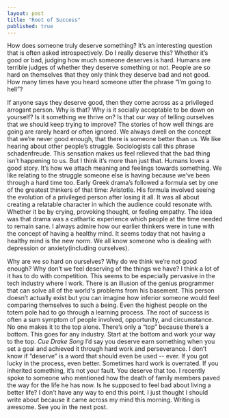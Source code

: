 ```yaml
---
layout: post
title: "Root of Success"
published: true
---
```


How does someone truly deserve something? It’s an interesting question that is often asked introspectively. Do I really deserve this? Whether it’s good or bad, judging how much someone deserves is hard. Humans are terrible judges of whether they deserve something or not. People are so hard on themselves that they only think they deserve bad and not good. How many times have you heard someone utter the phrase “I’m going to hell”? 

If anyone says they deserve good, then they come across as a privileged arrogant person. Why is that? Why is it socially acceptable to be down on yourself? Is it something we thrive on? Is that our way of telling ourselves that we should keep trying to improve? The stories of how well things are going are rarely heard or often ignored. We always dwell on the concept that we’re never good enough, that there is someone better than us. We like hearing about other people’s struggle. Sociologists call this phrase schadenfreude. This sensation makes us feel relieved that the bad thing isn’t happening to us. But I think it’s more than just that. Humans loves a good story. It’s how we attach meaning and feelings towards something. We like relating to the struggle someone else is having because we’ve been through a hard time too. Early Greek drama’s followed a formula set by one of the greatest thinkers of that time: Aristotle. His formula involved seeing the evolution of a privileged person after losing it all. It was all about creating a relatable character in which the audience could resonate with. Whether it be by crying, provoking thought, or feeling empathy. The idea was that drama was a cathartic experience which people at the time needed to remain sane. I always admire how our earlier thinkers were in tune with the concept of having a healthy mind. It seems today that not having a healthy mind is the new norm. We all know someone who is dealing with depression or anxiety(including ourselves). 

Why are we so hard on ourselves? Why do we think we’re not good enough? Why don’t we feel deserving of the things we have? I think a lot of it has to do with competition. This seems to be especially pervasive in the tech industry where I work. There is an illusion of the genius programmer that can solve all of the world's problems from his basement. This person doesn’t actually exist but you can imagine how inferior someone would feel comparing themselves to such a being. Even the highest people on the totem pole had to go through a learning process. The root of success is often a sum symptom of people involved, opportunity, and circumstance. No one makes it to the top alone. There’s only a “top” because there’s a bottom. This goes for any industry. Start at the bottom and work your way to the top. *Cue Drake Song* I’d say you deserve earn something when you set a goal and achieved it through hard work and perseverance. I don’t know if “deserve” is a word that should even be used -- ever. If you got lucky in the process, even better. Sometimes hard work is overrated. If you inherited something, it’s not your fault. You deserve that too. I recently spoke to someone who mentioned how the death of family members paved the way for the life he has now. Is he supposed to feel bad about living a better life? I don’t have any way to end this point. I just thought I should write about because it came across my mind this morning. Writing is awesome. See you in the next post.

